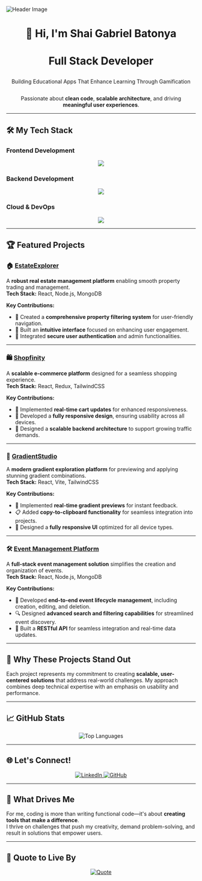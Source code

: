 ![Header Image](https://camo.githubusercontent.com/3cbeb5d020370a717e4b859e2b9bab4c53d57b133164468958639d913703fa5c/68747470733a2f2f63617073756c652d72656e6465722e76657263656c2e6170702f6170693f747970653d776176696e6726636f6c6f723d374139324238266865696768743d3130302673656374696f6e3d686561646572)

<div align="center">  

# 👋 Hi, I'm **Shai Gabriel Batonya**    


# Full Stack Developer     


<p style="font-size: 29px; margin-top: 22px; font-weight: bold;">    

  Building Educational Apps That Enhance Learning Through Gamification   
</p>

<p style="font-size: 28px;">  
  
  Passionate about <strong>clean code</strong>, <strong>scalable architecture</strong>, and driving <strong>meaningful user experiences</strong>.
  
</p>

</div>

---

## 🛠 **My Tech Stack**  

### **Frontend Development**
<p align="center">
  <a href="https://skillicons.dev">
    <img src="https://skillicons.dev/icons?i=react,typescript,nextjs,tailwind,html,css,js,redux,materialui,vite,figma" />
  </a>
</p>

### **Backend Development**
<p align="center">
  <a href="https://skillicons.dev">
    <img src="https://skillicons.dev/icons?i=nodejs,express,mongodb,prisma,mysql,redis,postman,npm" />
  </a>
</p>

### **Cloud & DevOps**
<p align="center">
  <a href="https://skillicons.dev">
    <img src="https://skillicons.dev/icons?i=aws,docker,kubernetes,vercel,githubactions,git" />
  </a>
</p>

---

## 🏆 **Featured Projects**

### 🏠 [EstateExplorer](https://real-estate-mern-stack.vercel.app/)  
A **robust real estate management platform** enabling smooth property trading and management.  
**Tech Stack:** React, Node.js, MongoDB  

**Key Contributions:**  
- 📌 Created a **comprehensive property filtering system** for user-friendly navigation.  
- 🏢 Built an **intuitive interface** focused on enhancing user engagement.  
- 🔐 Integrated **secure user authentication** and admin functionalities.
  
---

### 🛍️ [Shopfinity](https://shopfinity-nine.vercel.app/)  
A **scalable e-commerce platform** designed for a seamless shopping experience.  
**Tech Stack:** React, Redux, TailwindCSS  

**Key Contributions:**  
- 🛒 Implemented **real-time cart updates** for enhanced responsiveness.  
- 🎨 Developed a **fully responsive design**, ensuring usability across all devices.  
- 🚀 Designed a **scalable backend architecture** to support growing traffic demands.
  
---

### 🎨 [GradientStudio](https://gradient-studio.vercel.app/)  
A **modern gradient exploration platform** for previewing and applying stunning gradient combinations.  
**Tech Stack:** React, Vite, TailwindCSS  

**Key Contributions:**  
- 🌈 Implemented **real-time gradient previews** for instant feedback.  
- 📋 Added **copy-to-clipboard functionality** for seamless integration into projects.  
- 📱 Designed a **fully responsive UI** optimized for all device types.

---

### 🛠 [Event Management Platform](https://github.com/ShaiBatonya/patents_server-client)  
A **full-stack event management solution** simplifies the creation and organization of events.  
**Tech Stack:** React, Node.js, MongoDB  

**Key Contributions:**  
- 📅 Developed **end-to-end event lifecycle management**, including creation, editing, and deletion.  
- 🔍 Designed **advanced search and filtering capabilities** for streamlined event discovery.  
- 🔗 Built a **RESTful API** for seamless integration and real-time data updates.

---

## 🌟 **Why These Projects Stand Out**
Each project represents my commitment to creating **scalable, user-centered solutions** that address real-world challenges. My approach combines deep technical expertise with an emphasis on usability and performance.

---

## 📈 **GitHub Stats**  

<div align="center">
  <img src="https://github-readme-stats.vercel.app/api/top-langs/?username=ShaiBatonya&layout=compact&theme=dark&hide_border=true" alt="Top Languages" />
</div>

---

## 🌐 **Let's Connect!**  
<p align="center">
  <a href="https://www.linkedin.com/in/shaibatonya-fullstack/">
    <img src="https://img.shields.io/badge/LinkedIn-%230077B5.svg?style=for-the-badge&logo=linkedin&logoColor=white" alt="LinkedIn" />
  </a>
  <a href="https://github.com/ShaiBatonya">
    <img src="https://img.shields.io/badge/GitHub-%2312100E.svg?style=for-the-badge&logo=github&logoColor=white" alt="GitHub" />
  </a>
</p>

---

## 🎯 **What Drives Me**  
For me, coding is more than writing functional code—it's about **creating tools that make a difference**.  
I thrive on challenges that push my creativity, demand problem-solving, and result in solutions that empower users.  

---

## 🌟 **Quote to Live By**  

<div align="center">
  <a href="https://github.com/piyushsuthar/github-readme-quotes">
    <img src="https://quotes-github-readme.vercel.app/api?quote=First%2C%20solve%20the%20problem.%20Then%2C%20write%20the%20code.&author=John%20Johnson" alt="Quote">
  </a>
</div>
